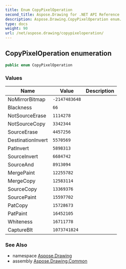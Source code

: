 ```yaml
---
title: Enum CopyPixelOperation
second_title: Aspose.Drawing for .NET API Reference
description: Aspose.Drawing.CopyPixelOperation enum. 
type: docs
weight: 90
url: /net/aspose.drawing/copypixeloperation/
---
```

## CopyPixelOperation enumeration

```csharp
public enum CopyPixelOperation
```

### Values

| Name | Value | Description |
| --- | --- | --- |
| NoMirrorBitmap | `-2147483648` |  |
| Blackness | `66` |  |
| NotSourceErase | `1114278` |  |
| NotSourceCopy | `3342344` |  |
| SourceErase | `4457256` |  |
| DestinationInvert | `5570569` |  |
| PatInvert | `5898313` |  |
| SourceInvert | `6684742` |  |
| SourceAnd | `8913094` |  |
| MergePaint | `12255782` |  |
| MergeCopy | `12583114` |  |
| SourceCopy | `13369376` |  |
| SourcePaint | `15597702` |  |
| PatCopy | `15728673` |  |
| PatPaint | `16452105` |  |
| Whiteness | `16711778` |  |
| CaptureBlt | `1073741824` |  |

### See Also

* namespace [Aspose.Drawing](../../aspose.drawing/)
* assembly [Aspose.Drawing.Common](../../)


